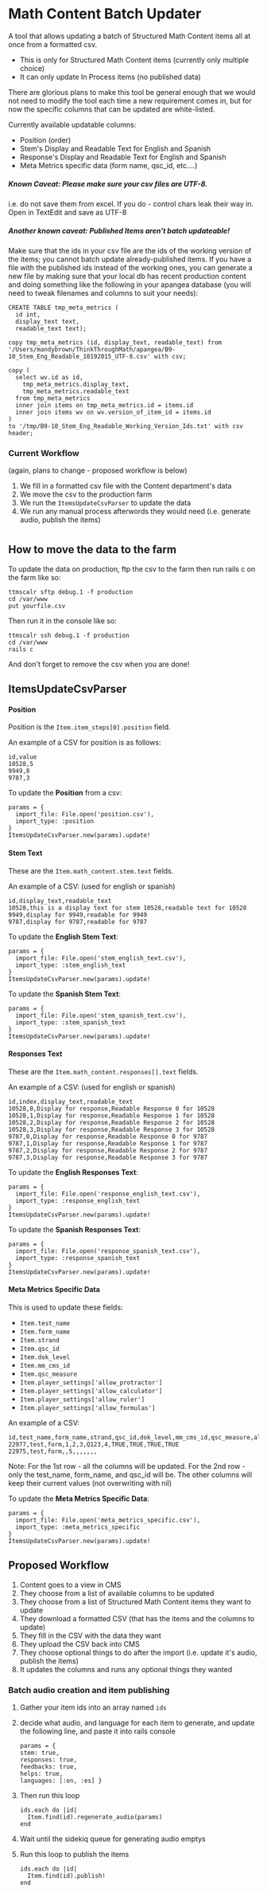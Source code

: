 # Math Content Batch Updater

A tool that allows updating a batch of Structured Math Content items all at once from a formatted csv.

- This is only for Structured Math Content items (currently only multiple choice)
- It can only update In Process items (no published data)

There are glorious plans to make this tool be general enough that we would not need to modify the tool each time a new requirement comes in, but for now the specific columns that can be updated are white-listed.

Currently available updatable columns:

- Position (order)
- Stem's Display and Readable Text for English and Spanish
- Response's Display and Readable Text for English and Spanish
- Meta Metrics specific data (form name, qsc_id, etc....)

##### Known Caveat: Please make sure your csv files are UTF-8.
i.e. do not save them from excel.  If you do - control chars leak their way in.
Open in TextEdit and save as UTF-8

##### Another known caveat: Published Items aren't batch updateable!
Make sure that the ids in your csv file are the ids of the working version of the items; you cannot batch update already-published items. If you have a file with the published ids instead of the working ones, you can generate a new file by making sure that your local db has recent production content and doing something like the following in your apangea database (you will need to tweak filenames and columns to suit your needs):

```psql
CREATE TABLE tmp_meta_metrics (
  id int,
  display_text text,
  readable_text text);
  
copy tmp_meta_metrics (id, display_text, readable_text) from '/Users/mandybrown/ThinkThroughMath/apangea/B9-10_Stem_Eng_Readable_10192015_UTF-8.csv' with csv;

copy (
  select wv.id as id,
    tmp_meta_metrics.display_text,
    tmp_meta_metrics.readable_text
  from tmp_meta_metrics
  inner join items on tmp_meta_metrics.id = items.id
  inner join items wv on wv.version_of_item_id = items.id
)
to '/tmp/B9-10_Stem_Eng_Readable_Working_Version_Ids.txt' with csv header;
```

### Current Workflow
(again, plans to change - proposed workflow is below)

1. We fill in a formatted csv file with the Content department's data
2. We move the csv to the production farm
3. We run the `ItemsUpdateCsvParser` to update the data
4. We run any manual process afterwords they would need (i.e. generate audio, publish the items)

#
## How to move the data to the farm
To update the data on production, ftp the csv to the farm then run rails c on the farm like so:

````
ttmscalr sftp debug.1 -f production
cd /var/www
put yourfile.csv
````
Then run it in the console like so:

````
ttmscalr ssh debug.1 -f production
cd /var/www
rails c
````
And don't forget to remove the csv when you are done!

## ItemsUpdateCsvParser

#### Position

Position is the `Item.item_steps[0].position` field.

An example of a CSV for position is as follows:

````
id,value
10528,5
9949,8
9787,3
````

To update the **Position** from a csv:

````
params = {
  import_file: File.open('position.csv'),
  import_type: :position
}
ItemsUpdateCsvParser.new(params).update!
````

#### Stem Text

These are the `Item.math_content.stem.text` fields.

An example of a CSV: (used for english or spanish)

````
id,display_text,readable_text
10528,this is a display text for stem 10528,readable text for 10528
9949,display for 9949,readable for 9949
9787,display for 9787,readable for 9787
````

To update the **English Stem Text**:

````
params = {
  import_file: File.open('stem_english_text.csv'),
  import_type: :stem_english_text
}
ItemsUpdateCsvParser.new(params).update!
````

To update the **Spanish Stem Text**:

````
params = {
  import_file: File.open('stem_spanish_text.csv'),
  import_type: :stem_spanish_text
}
ItemsUpdateCsvParser.new(params).update!
````

#### Responses Text

These are the `Item.math_content.responses[].text` fields.

An example of a CSV: (used for english or spanish)

````
id,index,display_text,readable_text
10528,0,Display for response,Readable Response 0 for 10528
10528,1,Display for response,Readable Response 1 for 10528
10528,2,Display for response,Readable Response 2 for 10528
10528,3,Display for response,Readable Response 3 for 10528
9787,0,Display for response,Readable Response 0 for 9787
9787,1,Display for response,Readable Response 1 for 9787
9787,2,Display for response,Readable Response 2 for 9787
9787,3,Display for response,Readable Response 3 for 9787
````

To update the **English Responses Text**:

````
params = {
  import_file: File.open('response_english_text.csv'),
  import_type: :response_english_text
}
ItemsUpdateCsvParser.new(params).update!
````

To update the **Spanish Responses Text**:

````
params = {
  import_file: File.open('response_spanish_text.csv'),
  import_type: :response_spanish_text
}
ItemsUpdateCsvParser.new(params).update!
````

#### Meta Metrics Specific Data

This is used to update these fields:

 - `Item.test_name`
 - `Item.form_name`
 - `Item.strand`
 - `Item.qsc_id`
 - `Item.dok_level`
 - `Item.mm_cms_id`
 - `Item.qsc_measure`
 - `Item.player_settings['allow_protractor']`
 - `Item.player_settings['allow_calculator']`
 - `Item.player_settings['allow_ruler']`
 - `Item.player_settings['allow_formulas']`

An example of a CSV:

````
id,test_name,form_name,strand,qsc_id,dok_level,mm_cms_id,qsc_measure,allow_protractor,allow_calculator,allow_ruler,allow_formulas
22977,test,form,1,2,3,Q123,4,TRUE,TRUE,TRUE,TRUE
22975,test,form,,5,,,,,,,
````

Note: For the 1st row - all the columns will be updated.  For the 2nd row - only the test_name, form_name, and qsc_id will be.  The other columns will keep their current values (not overwriting with nil)

To update the **Meta Metrics Specific Data**:

````
params = {
  import_file: File.open('meta_metrics_specific.csv'),
  import_type: :meta_metrics_specific
}
ItemsUpdateCsvParser.new(params).update!
````

## Proposed Workflow

1. Content goes to a view in CMS
2. They choose from a list of available columns to be updated
3. They choose from a list of Structured Math Content items they want to update
4. They download a formatted CSV (that has the items and the columns to update)
5. They fill in the CSV with the data they want
6. They upload the CSV back into CMS
7. They choose optional things to do after the import (i.e. update it's audio, publish the items)
8. It updates the columns and runs any optional things they wanted


### Batch audio creation and item publishing

1. Gather your item ids into an array named `ids`
2. decide what audio, and language for each item to generate, and update the following line, and paste it into rails console

    ```
    params = {
    stem: true,
    responses: true,
    feedbacks: true,
    helps: true,
    languages: [:en, :es] }
    ```

3. Then run this loop

    ```
    ids.each do |id|
      Item.find(id).regenerate_audio(params)
    end
    ```

4. Wait until the sidekiq queue for generating audio emptys
5. Run this loop to publish the items

    ```
    ids.each do |id|
      Item.find(id).publish!
    end
    ```
